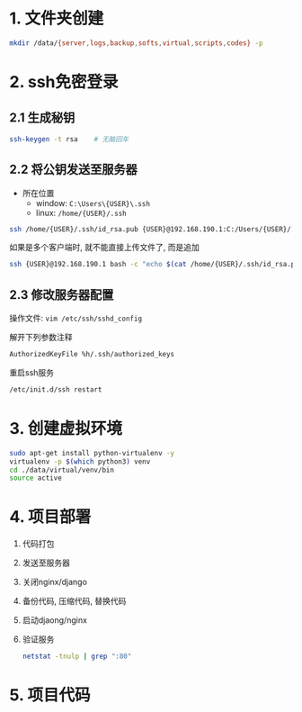 # 1. 文件夹创建

```bash
mkdir /data/{server,logs,backup,softs,virtual,scripts,codes} -p
```

# 2. ssh免密登录

## 2.1 生成秘钥

```bash
ssh-keygen -t rsa    # 无脑回车
```

## 2.2 将公钥发送至服务器

* 所在位置
  * window: `C:\Users\{USER}\.ssh`
  * linux: `/home/{USER}/.ssh`

```bash
ssh /home/{USER}/.ssh/id_rsa.pub {USER}@192.168.190.1:C:/Users/{USER}/.ssh/authorized_keys
```

如果是多个客户端时, 就不能直接上传文件了, 而是追加

```bash
ssh {USER}@192.168.190.1 bash -c "echo $(cat /home/{USER}/.ssh/id_rsa.pub) >> /Users/{USER}/.ssh/authorized_keys"  # 此命令没有试验过, 应该可以执行成功
```

## 2.3 修改服务器配置

操作文件: `vim /etc/ssh/sshd_config`

解开下列参数注释

```bash
AuthorizedKeyFile %h/.ssh/authorized_keys
```

重启ssh服务

```bash
/etc/init.d/ssh restart
```

# 3. 创建虚拟环境

```bash
sudo apt-get install python-virtualenv -y
virtualenv -p $(which python3) venv
cd ./data/virtual/venv/bin
source active
```

# 4. 项目部署

1. 代码打包

2. 发送至服务器

3. 关闭nginx/django

4. 备份代码, 压缩代码, 替换代码

5. 启动djaong/nginx

6. 验证服务

   ```bash
   netstat -tnulp | grep ":80"
   ```

# 5. 项目代码

```bash

```



